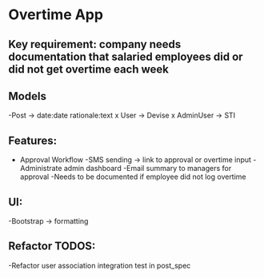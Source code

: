 # Overtime App

## Key requirement: company needs documentation that salaried employees did or did not get overtime each week

## Models
-Post -> date:date rationale:text
x User -> Devise
x AdminUser -> STI

## Features:
- Approval Workflow
-SMS sending -> link to approval or overtime input
-Administrate admin dashboard
-Email summary to managers for approval
-Needs to be documented if employee did not log overtime

## UI:
-Bootstrap -> formatting

## Refactor TODOS:
-Refactor user association integration test in post_spec